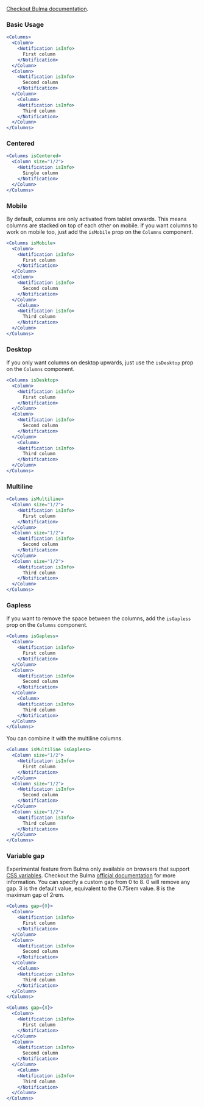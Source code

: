 [Checkout Bulma documentation](https://bulma.io/documentation/columns/basics/).

### Basic Usage

```jsx
<Columns>
  <Column>
    <Notification isInfo>
      First column
    </Notification>
  </Column>
  <Column>
    <Notification isInfo>
      Second column
    </Notification>
  </Column>
    <Column>
    <Notification isInfo>
      Third column
    </Notification>
  </Column>
</Columns>
```

### Centered

```jsx
<Columns isCentered>
  <Column size="1/2">
    <Notification isInfo>
      Single column
    </Notification>
  </Column>
</Columns>
```

### Mobile

By default, columns are only activated from tablet onwards. This means columns are stacked on top of each other on mobile.
If you want columns to work on mobile too, just add the `isMobile` prop on the `Columns` component.

```jsx
<Columns isMobile>
  <Column>
    <Notification isInfo>
      First column
    </Notification>
  </Column>
  <Column>
    <Notification isInfo>
      Second column
    </Notification>
  </Column>
    <Column>
    <Notification isInfo>
      Third column
    </Notification>
  </Column>
</Columns>
```

### Desktop

If you only want columns on desktop upwards, just use the `isDesktop` prop on the `Columns` component.

```jsx
<Columns isDesktop>
  <Column>
    <Notification isInfo>
      First column
    </Notification>
  </Column>
  <Column>
    <Notification isInfo>
      Second column
    </Notification>
  </Column>
    <Column>
    <Notification isInfo>
      Third column
    </Notification>
  </Column>
</Columns>
```

### Multiline

```jsx
<Columns isMultiline>
  <Column size="1/2">
    <Notification isInfo>
      First column
    </Notification>
  </Column>
  <Column size="1/2">
    <Notification isInfo>
      Second column
    </Notification>
  </Column>
  <Column size="1/2">
    <Notification isInfo>
      Third column
    </Notification>
  </Column>
</Columns>
```

### Gapless

If you want to remove the space between the columns, add the `isGapless`  prop on the `Columns` component.

```jsx
<Columns isGapless>
  <Column>
    <Notification isInfo>
      First column
    </Notification>
  </Column>
  <Column>
    <Notification isInfo>
      Second column
    </Notification>
  </Column>
    <Column>
    <Notification isInfo>
      Third column
    </Notification>
  </Column>
</Columns>
```

You can combine it with the multiline columns.

```jsx
<Columns isMultiline isGapless>
  <Column size="1/2">
    <Notification isInfo>
      First column
    </Notification>
  </Column>
  <Column size="1/2">
    <Notification isInfo>
      Second column
    </Notification>
  </Column>
  <Column size="1/2">
    <Notification isInfo>
      Third column
    </Notification>
  </Column>
</Columns>
```

### Variable gap 

Experimental feature from Bulma only available on browsers that support [CSS variables](https://developer.mozilla.org/en-US/docs/Web/CSS/Using_CSS_variables). Checkout the Bulma [official documentation](https://bulma.io/documentation/columns/gap/#variable-gap) for more information.
You can specify a custom gap from 0 to 8. 0 will remove any gap. 3 is the default value, equivalent to the 0.75rem value. 8 is the maximum gap of 2rem.

```jsx
<Columns gap={0}>
  <Column>
    <Notification isInfo>
      First column
    </Notification>
  </Column>
  <Column>
    <Notification isInfo>
      Second column
    </Notification>
  </Column>
    <Column>
    <Notification isInfo>
      Third column
    </Notification>
  </Column>
</Columns>
```

```jsx
<Columns gap={8}>
  <Column>
    <Notification isInfo>
      First column
    </Notification>
  </Column>
  <Column>
    <Notification isInfo>
      Second column
    </Notification>
  </Column>
    <Column>
    <Notification isInfo>
      Third column
    </Notification>
  </Column>
</Columns>
```

